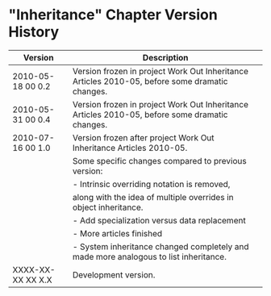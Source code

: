 ﻿"Inheritance" Chapter Version History
=====================================

| Version            | Description                                                                                    |
|--------------------|------------------------------------------------------------------------------------------------|
| 2010-05-18 00  0.2 | Version frozen in project Work Out Inheritance Articles 2010-05, before some dramatic changes. |
| 2010-05-31 00  0.4 | Version frozen in project Work Out Inheritance Articles 2010-05, before some dramatic changes. |
| 2010-07-16 00  1.0 | Version frozen after project Work Out Inheritance Articles 2010-05.                            |
|                    | Some specific changes compared to previous version:                                            |
|                    | - Intrinsic overriding notation is removed,                                                    |
|                    |   along with the idea of multiple overrides in object inheritance.                             |
|                    | - Add specialization versus data replacement                                                   |
|                    | - More articles finished                                                                       |
|                    | - System inheritance changed completely and made more analogous to list inheritance.           |
| XXXX-XX-XX XX  X.X | Development version.                                                                           |